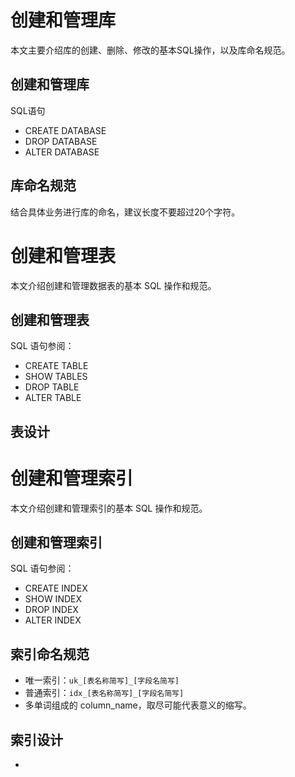 # 创建和管理库

本文主要介绍库的创建、删除、修改的基本SQL操作，以及库命名规范。

## 创建和管理库

SQL语句

- CREATE DATABASE
- DROP DATABASE
- ALTER DATABASE

## 库命名规范

结合具体业务进行库的命名，建议长度不要超过20个字符。



# 创建和管理表

本文介绍创建和管理数据表的基本 SQL 操作和规范。

## 创建和管理表

SQL 语句参阅：

- CREATE TABLE
- SHOW TABLES 
- DROP TABLE
- ALTER TABLE

## 表设计



# 创建和管理索引

本文介绍创建和管理索引的基本 SQL 操作和规范。

## 创建和管理索引

SQL 语句参阅：

- CREATE INDEX
- SHOW INDEX
- DROP INDEX
- ALTER INDEX

## 索引命名规范

- 唯一索引：`uk_[表名称简写]_[字段名简写]`
- 普通索引：`idx_[表名称简写]_[字段名简写]`
- 多单词组成的 column_name，取尽可能代表意义的缩写。

## 索引设计

- 



